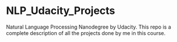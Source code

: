 # NLP_Udacity_Projects
Natural Language Processing Nanodegree by Udacity. This repo is a complete description of all the projects done by me in this course.
